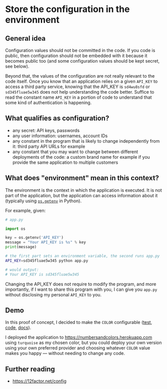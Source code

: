 Store the configuration in the environment
==========================================

General idea
------------

Configuration values should not be committed in the code. If you code is public, then configuration should not be embedded with it because it becomes public too (and some configuration values should be kept secret, see below).

Beyond that, the values of the configuration are not really relevant to the code itself. Once you know that an application relies on a given `API_KEY` to access a third party service, knowing that the API_KEY is `sd4wu8sfd` or `sd345fluae5w345` does not help understanding the code better. Suffice to read the constant name `API_KEY` in a portion of code to understand that some kind of authentication is happening.

What qualifies as configuration?
--------------------------------

- any secret: API keys, passwords
- any user information: usernames, account IDs
- any constant in the program that is likely to change independently from it: third party API URLs for example
- any constant that you may want to change between different deployments of the code: a custom brand name for example if you provide the same application to multiple customers

What does "environment" mean in this context?
---------------------------------------------

The environment is the context in which the application is executed. It is not part of the application, but the application can access information about it (typically using [`os.getenv`](https://docs.python.org/3.5/library/os.html#os.getenv) in Python).

For example, given:

```python
# app.py

import os

key = os.getenv('API_KEY')
message = "Your API_KEY is %s" % key
print(message)
```

```bash
# the first part sets an environment variable, the second runs app.py
API_KEY=sd345fluae5w345 python app.py

# would output:
# Your API_KEY is sd345fluae5w345
```

Changing the API_KEY does not require to modify the program, and more importantly, if I want to share this program with you, I can give you `app.py` without disclosing my personal `API_KEY` to you.

Demo
----

In this proof of concept, I decided to make the `COLOR` configurable ([test][test], [code][code], [docs][docs]).

  [test]: https://github.com/gonzalo-bulnes/kata-python-web-app/blob/v1.0.0/test_numbersandcolors.py#L23
  [code]: https://github.com/gonzalo-bulnes/kata-python-web-app/blob/v1.0.0/numbersandcolors.py#L11
  [docs]: https://github.com/gonzalo-bulnes/kata-python-web-app/blame/v1.0.0/README.md#L37-L41

I deployed the application to https://numbersandcolors.herokuapp.com using `turquoise` as my chosen color, but you could deploy your own version using your own preferred provider and choosing whatever `COLOR` value makes you happy — without needing to change any code.

Further reading
---------------

- https://12factor.net/config
